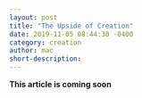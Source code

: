 ```yaml
---
layout: post
title: "The Upside of Creation"
date: 2019-11-05 08:44:38 -0400
category: creation
author: mac
short-description: 
---
```


**This article is coming soon**


